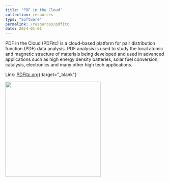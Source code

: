 ```yaml
---
title: "PDF in the Cloud"
collection: resources
type: "Software"
permalink: /resources/pdfitc
date: 2024-01-01
---
```


PDF in the Cloud (PDFitc) is a cloud-based platform for pair distribution function (PDF) data analysis. 
PDF analysis is used to study the local atomic and magnetic structure of materials being developed and used in advanced 
applications such as high energy density batteries, solar fuel conversion, catalysis, electronics and many other high tech applications. 

Link: [PDFitc.org](https://www.pdfitc.org){:target="_blank"}

<image align="left" height="300" src="/images/resources/pdfitc.png"></image>
<br>
